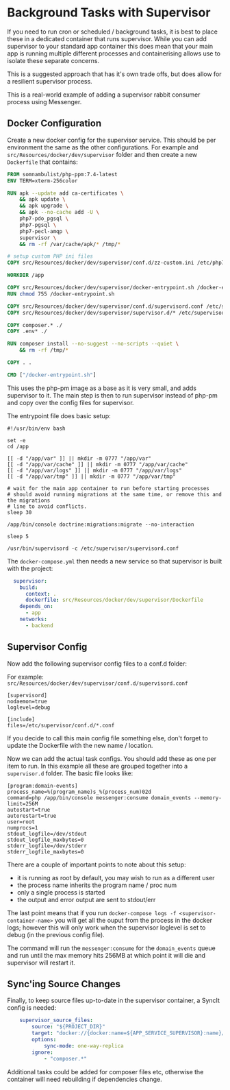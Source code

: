 # Background Tasks with Supervisor

If you need to run cron or scheduled / background tasks, it is best to place these in a
dedicated container that runs supervisor. While you can add supervisor to your standard
app container this does mean that your main app is running multiple different processes
and containerising allows use to isolate these separate concerns.

This is a suggested approach that has it's own trade offs, but does allow for a resilient
supervisor process.

This is a real-world example of adding a supervisor rabbit consumer process using Messenger.

## Docker Configuration

Create a new docker config for the supervisor service. This should be per environment the
same as the other configurations. For example and `src/Resources/docker/dev/supervisor`
folder and then create a new `Dockerfile` that contains:

```dockerfile
FROM somnambulist/php-ppm:7.4-latest
ENV TERM=xterm-256color

RUN apk --update add ca-certificates \
    && apk update \
    && apk upgrade \
    && apk --no-cache add -U \
    php7-pdo_pgsql \
    php7-pgsql \
    php7-pecl-amqp \
    supervisor \
    && rm -rf /var/cache/apk/* /tmp/*

# setup custom PHP ini files
COPY src/Resources/docker/dev/supervisor/conf.d/zz-custom.ini /etc/php7/conf.d/

WORKDIR /app

COPY src/Resources/docker/dev/supervisor/docker-entrypoint.sh /docker-entrypoint.sh
RUN chmod 755 /docker-entrypoint.sh

COPY src/Resources/docker/dev/supervisor/conf.d/supervisord.conf /etc/supervisor/supervisord.conf
COPY src/Resources/docker/dev/supervisor/supervisor.d/* /etc/supervisor/conf.d/

COPY composer.* ./
COPY .env* ./

RUN composer install --no-suggest --no-scripts --quiet \
    && rm -rf /tmp/*

COPY . .

CMD ["/docker-entrypoint.sh"]
```

This uses the php-pm image as a base as it is very small, and adds supervisor to it. The main
step is then to run supervisor instead of php-pm and copy over the config files for supervisor.

The entrypoint file does basic setup:

```shell script
#!/usr/bin/env bash

set -e
cd /app

[[ -d "/app/var" ]] || mkdir -m 0777 "/app/var"
[[ -d "/app/var/cache" ]] || mkdir -m 0777 "/app/var/cache"
[[ -d "/app/var/logs" ]] || mkdir -m 0777 "/app/var/logs"
[[ -d "/app/var/tmp" ]] || mkdir -m 0777 "/app/var/tmp"

# wait for the main app container to run before starting processes
# should avoid running migrations at the same time, or remove this and the migrations
# line to avoid conflicts.
sleep 30

/app/bin/console doctrine:migrations:migrate --no-interaction

sleep 5

/usr/bin/supervisord -c /etc/supervisor/supervisord.conf
```

The `docker-compose.yml` then needs a new service so that supervisor is built with the project:

```yaml
  supervisor:
    build:
      context: .
      dockerfile: src/Resources/docker/dev/supervisor/Dockerfile
    depends_on:
      - app
    networks:
      - backend
```

## Supervisor Config

Now add the following supervisor config files to a conf.d folder:

For example: `src/Resources/docker/dev/supervisor/conf.d/supervisord.conf`
```text
[supervisord]
nodaemon=true
loglevel=debug

[include]
files=/etc/supervisor/conf.d/*.conf
```

If you decide to call this main config file something else, don't forget to update the
Dockerfile with the new name / location.

Now we can add the actual task configs. You should add these as one per item to run.
In this example all these are grouped together into a `supervisor.d` folder. The basic
file looks like:

```text
[program:domain-events]
process_name=%(program_name)s_%(process_num)02d
command=php /app/bin/console messenger:consume domain_events --memory-limit=256M
autostart=true
autorestart=true
user=root
numprocs=1
stdout_logfile=/dev/stdout
stdout_logfile_maxbytes=0
stderr_logfile=/dev/stderr
stderr_logfile_maxbytes=0
```

There are a couple of important points to note about this setup:

 * it is running as root by default, you may wish to run as a different user
 * the process name inherits the program name / proc num
 * only a single process is started
 * the output and error output are sent to stdout/err

The last point means that if you run `docker-compose logs -f <supervisor-container-name>`
you will get all the ouput from the process in the docker logs; however this will only
work when the supervisor loglevel is set to debug (in the previous config file).

The command will run the `messenger:consume` for the `domain_events` queue and run
until the max memory hits 256MB at which point it will die and supervisor will restart it.

## Sync'ing Source Changes

Finally, to keep source files up-to-date in the supervisor container, a SyncIt config is
needed:

```yaml
    supervisor_source_files:
        source: "${PROJECT_DIR}"
        target: "docker://{docker:name=${APP_SERVICE_SUPERVISOR}:name}/app"
        options:
            sync-mode: one-way-replica
        ignore:
            - "composer.*"
```

Additional tasks could be added for composer files etc, otherwise the container will need
rebuilding if dependencies change.
